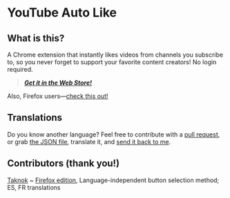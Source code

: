 # YouTube Auto Like

## What is this?
A Chrome extension that instantly likes videos from channels you subscribe to, so you never forget to support your favorite content creators! No login required.

>_**[Get it in the Web Store!](https://chrome.google.com/webstore/detail/youtube-auto-like/loodalcnddclgnfekfomcoiipiohcdim)**_

Also, Firefox users—[check this out!](https://addons.mozilla.org/en-US/firefox/addon/youtube_auto_like/)

## Translations
Do you know another language? Feel free to contribute with a [pull request](https://github.com/austencm/youtube-auto-like/pulls), or grab [the JSON file](https://raw.githubusercontent.com/austencm/youtube-auto-like/master/app/_locales/en/messages.json), translate it, and [send it back to me](mailto:heyausten@gmail.com).

## Contributors (thank you!)
[Taknok](https://github.com/Taknok) ~ [Firefox edition](https://addons.mozilla.org/en-US/firefox/addon/youtube_auto_like/), Language-independent button selection method; ES, FR translations
